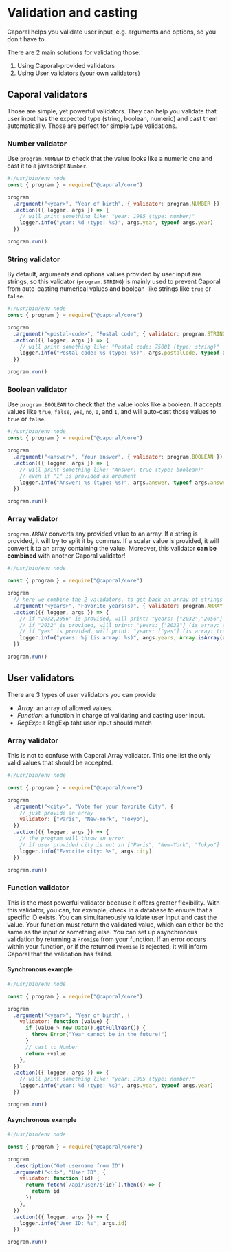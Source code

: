 # Validation and casting

Caporal helps you validate user input, e.g. arguments and options, so you don't have to.

There are 2 main solutions for validating those:

1. Using Caporal-provided validators
2. Using User validators (your own validators)

## Caporal validators

Those are simple, yet powerful validators. They can help you validate that user input
has the expected type (string, boolean, numeric) and cast them automatically. Those are
perfect for simple type validations.

### Number validator

Use `program.NUMBER` to check that the value looks like a numeric one and cast it to a
javascript `Number`.

```js
#!/usr/bin/env node
const { program } = require("@caporal/core")

program
  .argument("<year>", "Year of birth", { validator: program.NUMBER })
  .action(({ logger, args }) => {
    // will print something like: "year: 1985 (type: number)"
    logger.info("year: %d (type: %s)", args.year, typeof args.year)
  })

program.run()
```

### String validator

By default, arguments and options values provided by user input are strings, so this validator (`program.STRING`) is mainly used to prevent Caporal from auto-casting numerical values and boolean-like strings like `true` or `false`.

```js
#!/usr/bin/env node
const { program } = require("@caporal/core")

program
  .argument("<postal-code>", "Postal code", { validator: program.STRING })
  .action(({ logger, args }) => {
    // will print something like: "Postal code: 75001 (type: string)"
    logger.info("Postal code: %s (type: %s)", args.postalCode, typeof args.postalCode)
  })

program.run()
```


### Boolean validator

Use `program.BOOLEAN` to check that the value looks like a boolean. 
It accepts values like `true`, `false`, `yes`, `no`, `0`, and `1`, and will auto-cast 
those values to `true` or `false`.

```js
#!/usr/bin/env node
const { program } = require("@caporal/core")

program
  .argument("<answer>", "Your answer", { validator: program.BOOLEAN })
  .action(({ logger, args }) => {
    // will print something like: "Answer: true (type: boolean)"
    // even if "1" is provided as argument
    logger.info("Answer: %s (type: %s)", args.answer, typeof args.answer)
  })

program.run()
```

### Array validator

`program.ARRAY` converts any provided value to an array. If a string is provided, 
it will try to split it by commas. If a scalar value is provided, it will convert it 
to an array containing the value. 
Moreover, this validator **can be combined** with another Caporal validator!

```js
#!/usr/bin/env node

const { program } = require("@caporal/core")

program
  // here we combine the 2 validators, to get back an array of strings
  .argument("<years>", "Favorite years(s)", { validator: program.ARRAY | program.STRING })
  .action(({ logger, args }) => {
    // if "2032,2056" is provided, will print: "years: ["2032","2056"] (is array: true)"
    // if "2032" is provided, will print: "years: ["2032"] (is array: true)"
    // if "yes" is provided, will print: "years: ["yes"] (is array: true)"
    logger.info("years: %j (is array: %s)", args.years, Array.isArray(args.years))
  })

program.run()
```


## User validators

There are 3 types of user validators you can provide

- _Array_: an array of allowed values.
- _Function_: a function in charge of validating and casting user input.
- _RegExp_: a RegExp taht user input should match

### Array validator

This is not to confuse with Caporal Array validator. This one list the only valid values
that should be accepted.

```js
#!/usr/bin/env node

const { program } = require("@caporal/core")

program
  .argument("<city>", "Vote for your favorite City", {
    // just provide an array
    validator: ["Paris", "New-York", "Tokyo"],
  })
  .action(({ logger, args }) => {
    // the program will throw an error
    // if user provided city is not in ["Paris", "New-York", "Tokyo"]
    logger.info("Favorite city: %s", args.city)
  })

program.run()
```

### Function validator

This is the most powerful validator because it offers greater flexibility. With this validator, you can, for example, check in a database to ensure that a specific ID exists. You can simultaneously validate user input and cast the value. Your function must return the validated value, which can either be the same as the input or something else. You can set up asynchronous validation by returning a `Promise`  from your function. If an error occurs within your function, or if the returned `Promise`  is rejected, it will inform Caporal that the validation has failed.

#### Synchronous example

```js
#!/usr/bin/env node

const { program } = require("@caporal/core")

program
  .argument("<year>", "Year of birth", {
    validator: function (value) {
      if (value > new Date().getFullYear()) {
        throw Error("Year cannot be in the future!")
      }
      // cast to Number
      return +value
    },
  })
  .action(({ logger, args }) => {
    // will print something like: "year: 1985 (type: number)"
    logger.info("year: %d (type: %s)", args.year, typeof args.year)
  })

program.run()
```

#### Asynchronous example

```js
#!/usr/bin/env node

const { program } = require("@caporal/core")

program
  .description("Get username from ID")
  .argument("<id>", "User ID", {
    validator: function (id) {
      return fetch(`/api/user/${id}`).then(() => {
        return id
      })
    },
  })
  .action(({ logger, args }) => {
    logger.info("User ID: %s", args.id)
  })

program.run()
```
